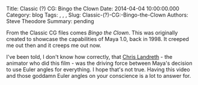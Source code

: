 Title: Classic (?) CG: Bingo the Clown
Date: 2014-04-04 10:00:00.000
Category: blog
Tags: , , , 
Slug: Classic-(?)-CG:-Bingo-the-Clown
Authors: Steve Theodore
Summary: pending

From the Classic CG files comes _Bingo the Clown_. This was originally created
to showcase the capabilities of Maya 1.0, back in 1998. It creeped me out then
and it creeps me out now.  
  
  
  
  
I've been told, I don't know how correctly, that [Chris
Landreth](http://chrislandreth.com/) \- the animator who did this film - was
the driving force between Maya's decision to use Euler angles for everything.
I hope that's not true. Having this video and those goddamn Euler angles on
your conscience is a lot to answer for.


